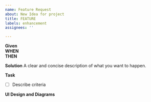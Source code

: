 ```yaml
---
name: Feature Request
about: New Idea for project
title: FEATURE
labels: enhancement
assignees: ''

---
```


**Given** 
<br> **WHEN**
</br>**THEN**

**Solution**
A clear and concise description of what you want to happen.

**Task**
- [ ] Describe criteria

**UI Design and Diagrams**
